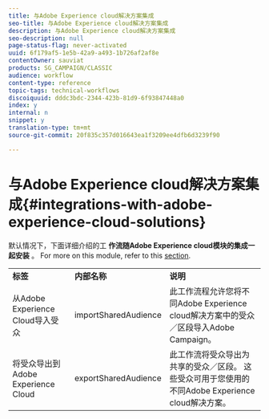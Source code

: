 ```yaml
---
title: 与Adobe Experience cloud解决方案集成
seo-title: 与Adobe Experience cloud解决方案集成
description: 与Adobe Experience cloud解决方案集成
seo-description: null
page-status-flag: never-activated
uuid: 6f179af5-1e5b-42a9-a493-1b726af2af8e
contentOwner: sauviat
products: SG_CAMPAIGN/CLASSIC
audience: workflow
content-type: reference
topic-tags: technical-workflows
discoiquuid: dddc3bdc-2344-423b-81d9-6f93847448a0
index: y
internal: n
snippet: y
translation-type: tm+mt
source-git-commit: 20f835c357d016643ea1f3209ee4dfb6d3239f90

---
```



# 与Adobe Experience cloud解决方案集成{#integrations-with-adobe-experience-cloud-solutions}

默认情况下，下面详细介绍的工 **作流随Adobe Experience cloud模块的集成一起安装** 。 For more on this module, refer to this [section](../../integrations/using/configuring-ims.md#installing-the-package).

<table> 
 <tbody> 
  <tr> 
   <td> <strong>标签</strong><br /> </td> 
   <td> <strong>内部名称</strong><br /> </td> 
   <td> <strong>说明</strong><br /> </td> 
  </tr> 
  <tr> 
   <td> <span class="uicontrol">从Adobe Experience Cloud导入受众</span><br /> </td> 
   <td> <span class="uicontrol">importSharedAudience</span><br /> </td> 
   <td> 此工作流程允许您将不同Adobe Experience cloud解决方案中的受众／区段导入Adobe Campaign。<br /> </td> 
  </tr> 
  <tr> 
   <td> <span class="uicontrol">将受众导出到Adobe Experience Cloud</span><br /> </td> 
   <td> <span class="uicontrol">exportSharedAudience</span><br /> </td> 
   <td> 此工作流将受众导出为共享的受众／区段。 这些受众可用于您使用的不同Adobe Experience cloud解决方案。<br /> </td> 
  </tr> 
 </tbody> 
</table>

